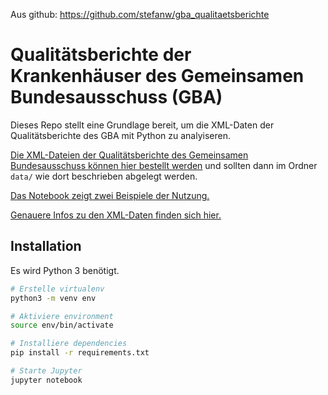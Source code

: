 Aus github: https://github.com/stefanw/gba_qualitaetsberichte


# Qualitätsberichte der Krankenhäuser des Gemeinsamen Bundesausschuss (GBA)

Dieses Repo stellt eine Grundlage bereit, um die XML-Daten der Qualitätsberichte des GBA mit Python zu analyiseren.

[Die XML-Dateien der Qualitätsberichte des Gemeinsamen Bundesausschuss können hier bestellt werden](https://www.g-ba.de/themen/qualitaetssicherung/datenerhebung-zur-qualitaetssicherung/datenerhebung-qualitaetsbericht/) und sollten dann im Ordner `data/` wie dort beschrieben abgelegt werden.

[Das Notebook zeigt zwei Beispiele der Nutzung.](gba_qualitaetsberichte.ipynb)

[Genauere Infos zu den XML-Daten finden sich hier.](https://www.g-ba.de/institution/themenschwerpunkte/qualitaetssicherung/qualitaetsdaten/qualitaetsbericht/servicedateien/)

## Installation

Es wird Python 3 benötigt.

```bash
# Erstelle virtualenv
python3 -m venv env

# Aktiviere environment
source env/bin/activate

# Installiere dependencies
pip install -r requirements.txt

# Starte Jupyter
jupyter notebook

```

